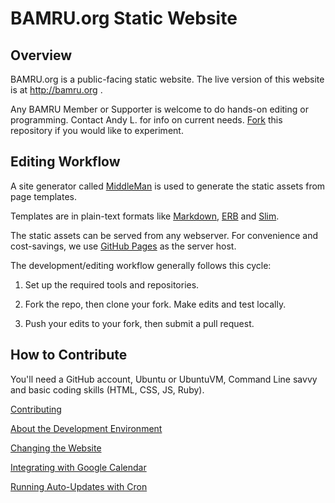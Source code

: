 # BAMRU.org Static Website

## Overview

BAMRU.org is a public-facing static website.  The live version of this website
is at http://bamru.org .

Any BAMRU Member or Supporter is welcome to do hands-on editing or programming.
Contact Andy L. for info on current needs.
[Fork](http://help.github.com/articles/fork-a-repo) this repository if you
would like to experiment.

## Editing Workflow

A site generator called [MiddleMan](http://middlemanapp.com) is used
to generate the static assets from page templates.

Templates are in plain-text formats like
[Markdown](http://en.wikipedia.org/wiki/Markdown),
[ERB](http://en.wikipedia.org/wiki/ERuby) and
[Slim](http://slim-lang.com).

The static assets can be served from any webserver.  For convenience
and cost-savings, we use [GitHub Pages](https://pages.github.com) as
the server host.

The development/editing workflow generally follows this cycle:

1) Set up the required tools and repositories.  

2) Fork the repo, then clone your fork.  Make edits and test locally.

3) Push your edits to your fork, then submit a pull request.

## How to Contribute

You'll need a GitHub account, Ubuntu or UbuntuVM, Command Line savvy and basic
coding skills (HTML, CSS, JS, Ruby).

[Contributing](./docs/contributing.md)

[About the Development Environment](./docs/dev_environment.md)

[Changing the Website](./docs/web_editing.md)

[Integrating with Google Calendar](./docs/google_calendar.md)

[Running Auto-Updates with Cron](./docs/cron.md)
